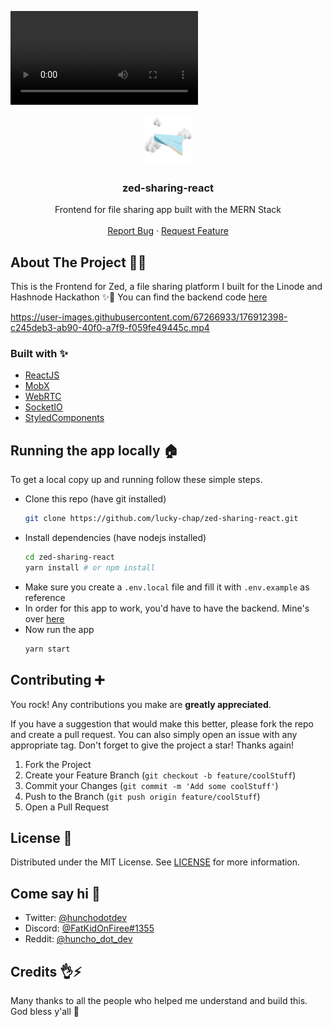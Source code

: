 <video src='public/zed-showcase.mp4'></video>

<div align="center">
  <a href="https://github.com/lucky-chap/zed-sharing-react/">
    <img src="public/android-chrome-512x512.png" alt="Logo" width="80" height="80">
  </a>

  <h3 align="center">zed-sharing-react</h3>

  <p align="center">
    Frontend for file sharing app built with the MERN Stack
    <br />
    <br />
    <a href="https://github.com/lucky-chap/zed-sharing-react/issues">Report Bug</a>
    ·
    <a href="https://github.com/lucky-chap/zed-sharing-react/issues">Request Feature</a>
  </p>
</div>

<!-- ABOUT THE PROJECT -->

## About The Project 😶‍🌫️

This is the Frontend for Zed, a file sharing platform I built for the Linode and Hashnode Hackathon ✨🎉 You can find the backend code [here](https://github.com/lucky-chap/zed-sharing-node)

https://user-images.githubusercontent.com/67266933/176912398-c245deb3-ab90-40f0-a7f9-f059fe49445c.mp4

### Built with ✨

- [ReactJS](https://reactjs.org/)
- [MobX](https://mobx.js.org/)
- [WebRTC](https://webrtc.org/)
- [SocketIO](https://socket.io/)
- [StyledComponents](https://styled-components.com/)

<!-- GETTING STARTED -->

## Running the app locally 🏠

To get a local copy up and running follow these simple steps.

- Clone this repo (have git installed)
  ```sh
  git clone https://github.com/lucky-chap/zed-sharing-react.git
  ```
- Install dependencies (have nodejs installed)
  ```sh
  cd zed-sharing-react
  yarn install # or npm install
  ```
- Make sure you create a `.env.local` file and fill it with `.env.example` as reference
- In order for this app to work, you'd have to have the backend. Mine's over [here](https://github.com/lucky-chap/zed-sharing-node)
- Now run the app
  ```sh
  yarn start
  ```

<!-- CONTRIBUTING -->

## Contributing ➕

You rock! Any contributions you make are **greatly appreciated**.

If you have a suggestion that would make this better, please fork the repo and create a pull
request. You can also simply open an issue with any appropriate tag. Don't forget to give the
project a star! Thanks again!

1. Fork the Project
2. Create your Feature Branch (`git checkout -b feature/coolStuff`)
3. Commit your Changes (`git commit -m 'Add some coolStuff'`)
4. Push to the Branch (`git push origin feature/coolStuff`)
5. Open a Pull Request

<!-- LICENSE -->

## License 📜

Distributed under the MIT License. See [LICENSE](./LICENSE) for more information.

<!-- CONTACT -->

## Come say hi 👋

- Twitter: [@hunchodotdev](https://twitter.com/hunchodotdev)
- Discord: [@FatKidOnFiree#1355](https://discordapp.com/users/FatKidOnFiree#1355)
- Reddit: [@huncho_dot_dev](https://www.reddit.com/user/huncho_dot_dev/)

## Credits 👌⚡

Many thanks to all the people who helped me understand and build this. God bless y'all 💨
